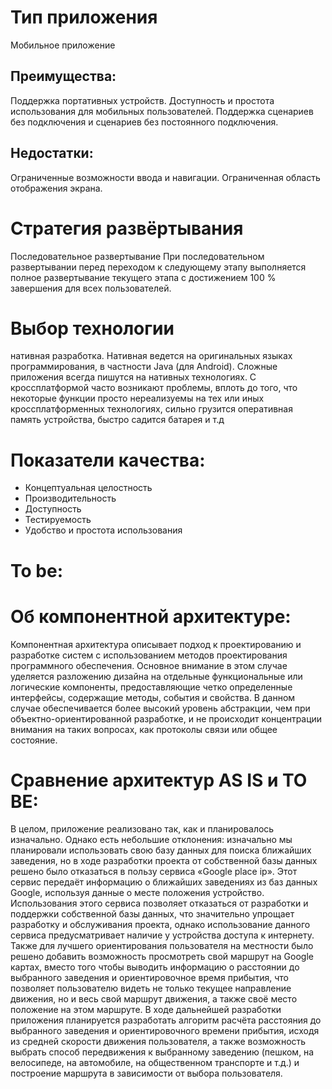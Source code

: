 # Тип приложения 
Мобильное приложение
## Преимущества: 
Поддержка портативных устройств. Доступность и простота использования для мобильных пользователей. Поддержка сценариев без подключения и сценариев без постоянного подключения.
## Недостатки: 
Ограниченные возможности ввода и навигации. Ограниченная область отображения экрана.
# Стратегия развёртывания
Последовательное развертывание
При последовательном развертывании перед переходом к следующему этапу выполняется полное развертывание текущего этапа с достижением 100 % завершения для всех пользователей.


# Выбор технологии
нативная разработка. Нативная ведется на оригинальных языках программирования, в частности Java (для Android). Сложные приложения всегда пишутся на нативных технологиях. С кроссплатформой часто возникают проблемы, вплоть до того, что некоторые функции просто нереализуемы на тех или иных кроссплатформенных технологиях, сильно грузится оперативная память устройства, быстро садится батарея и т.д

# Показатели качества:
-	Концептуальная целостность
-	Производительность
-	Доступность
-	Тестируемость
-	Удобство и простота использования

# To be:

# Об компонентной архитектуре:
Компонентная архитектура описывает подход к проектированию и разработке систем с использованием методов проектирования программного обеспечения. Основное внимание в этом случае уделяется разложению дизайна на отдельные функциональные или логические компоненты, предоставляющие четко определенные интерфейсы, содержащие методы, события и свойства. В данном случае обеспечивается более высокий уровень абстракции, чем при объектно-ориентированной разработке, и не происходит концентрации внимания на таких вопросах, как протоколы связи или общее состояние. 


# Сравнение архитектур AS IS и TO BE:
В целом, приложение реализовано так, как и планировалось изначально. Однако есть небольшие отклонения: изначально мы планировали использовать свою базу данных для поиска ближайших заведения, но в ходе разработки проекта от собственной базы данных решено было отказаться в пользу сервиса «Google place ip». Этот сервис передаёт информацию о ближайших заведениях из баз данных Google, используя данные о месте положения устройство. Использования этого сервиса позволяет отказаться от разработки и поддержки собственной базы данных, что значительно упрощает разработку и обслуживания проекта, однако использование данного сервиса предусматривает наличие у устройства доступа к интернету. Также для лучшего ориентирования пользователя на местности было решено добавить возможность просмотреть свой маршрут на Google картах, вместо того чтобы выводить информацию о расстоянии до выбранного заведения и ориентировочное время прибытия, что позволяет пользователю видеть не только текущее направление движения, но и весь свой маршрут движения, а также своё место положение на этом маршруте. В ходе дальнейшей разработки приложения планируется разработать алгоритм расчёта расстояния до выбранного заведения и ориентировочного времени прибытия, исходя из средней скорости движения пользователя, а также возможность выбрать способ передвижения к выбранному заведению (пешком, на велосипеде, на автомобиле, на общественном транспорте и т.д.) и построение маршрута в зависимости от выбора пользователя.

